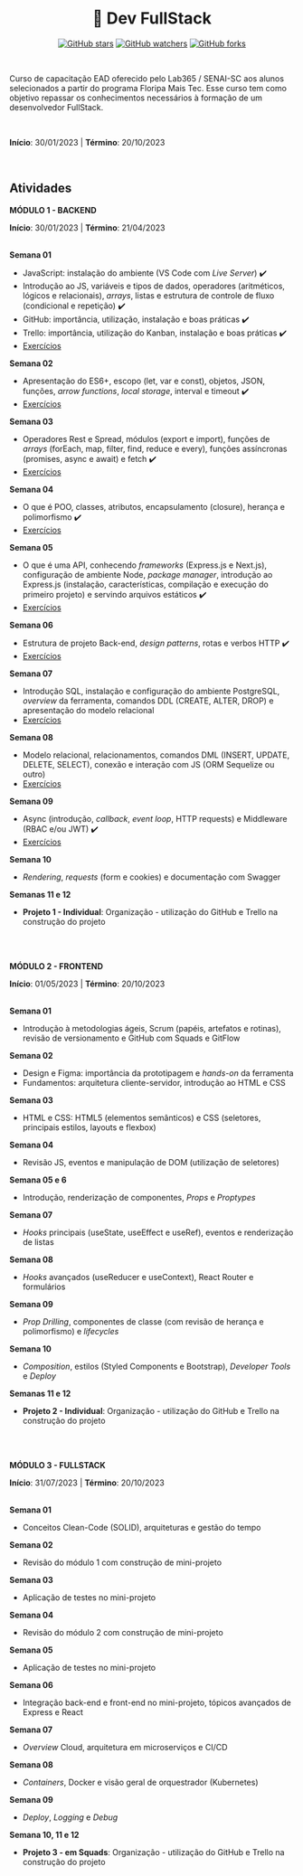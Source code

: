 <h1 align="center"> 📝 Dev FullStack </h1>

<div align="center">

[![GitHub stars](https://img.shields.io/github/stars/biachristie/lab365-fullstack.svg?style=social&label=Star&maxAge=2592000)](https://github.com/biachristie/lab365-fullstack/stargazers)
[![GitHub watchers](https://img.shields.io/github/watchers/biachristie/lab365-fullstack.svg?style=social&label=Watch&maxAge=2592000)](https://github.com/biachristie/lab365-fullstack/watchers)
[![GitHub forks](https://img.shields.io/github/forks/biachristie/lab365-fullstack.svg?style=social&label=Fork&maxAge=2592000)](https://github.com/biachristie/lab365-fullstack/network/members)

</div>
<br>


Curso de capacitação EAD oferecido pelo Lab365 / SENAI-SC aos alunos selecionados a partir do programa Floripa Mais Tec. Esse curso tem como objetivo repassar os conhecimentos necessários à formação de um desenvolvedor FullStack.

<br>

**Início**: 30/01/2023 | **Término**: 20/10/2023

<br>

## Atividades

**MÓDULO 1 - BACKEND** 

**Início**: 30/01/2023 | **Término**: 21/04/2023
<br>
<br>

**Semana 01**

* JavaScript: instalação do ambiente (VS Code com *Live Server*) ✔️
* Introdução ao JS, variáveis e tipos de dados, operadores (aritméticos, lógicos e relacionais), *arrays*, listas e estrutura de controle de fluxo (condicional e repetição) ✔️
* GitHub: importância, utilização, instalação e boas práticas ✔️
* Trello: importância, utilização do Kanban, instalação e boas práticas ✔️
* [Exercícios](https://github.com/biachristie/lab365-fullstack/tree/main/Semana01)

**Semana 02**

* Apresentação do ES6+, escopo (let, var e const), objetos, JSON, funções, *arrow functions*, *local storage*, interval e timeout ✔️
* [Exercícios](https://github.com/biachristie/lab365-fullstack/tree/main/Semana02)

**Semana 03**

* Operadores Rest e Spread, módulos (export e import), funções de *arrays* (forEach, map, filter, find, reduce e every), funções assíncronas (promises, async e await) e fetch ✔️
* [Exercícios](https://github.com/biachristie/lab365-fullstack/tree/main/Semana03)

**Semana 04**

* O que é POO, classes, atributos, encapsulamento (closure), herança e polimorfismo ✔️
* [Exercícios](https://github.com/biachristie/lab365-fullstack/tree/main/Semana04)

**Semana 05**

* O que é uma API, conhecendo *frameworks* (Express.js e Next.js), configuração de ambiente Node, *package manager*, introdução ao Express.js (instalação, características, compilação e execução do primeiro projeto) e servindo arquivos estáticos ✔️
* [Exercícios](https://github.com/biachristie/lab365-fullstack/tree/main/Semana05)

**Semana 06**

* Estrutura de projeto Back-end, *design patterns*, rotas e verbos HTTP ✔️
* [Exercícios](https://github.com/biachristie/lab365-fullstack/tree/main/Semana06)

**Semana 07**

* Introdução SQL, instalação e configuração do ambiente PostgreSQL, *overview* da ferramenta, comandos DDL (CREATE, ALTER, DROP) e apresentação do modelo relacional
* [Exercícios]()

**Semana 08**

* Modelo relacional, relacionamentos, comandos DML (INSERT, UPDATE, DELETE, SELECT), conexão e interação com JS (ORM Sequelize ou outro)
* [Exercícios]()

**Semana 09**

* Async (introdução, *callback*, *event loop*, HTTP requests) e Middleware (RBAC e/ou JWT) ✔️
* [Exercícios](https://github.com/biachristie/lab365-fullstack/tree/main/Semana09)

**Semana 10**

* *Rendering*, *requests* (form e cookies) e documentação com Swagger

**Semanas 11 e 12**

* **Projeto 1 - Individual**: Organização - utilização do GitHub e Trello na construção do projeto

<br>
<br>

**MÓDULO 2 - FRONTEND**

**Início**: 01/05/2023 | **Término**: 20/10/2023
<br>
<br>

**Semana 01**

* Introdução à metodologias ágeis, Scrum (papéis, artefatos e rotinas), revisão de versionamento e GitHub com Squads e GitFlow

**Semana 02**

* Design e Figma: importância da prototipagem e *hands-on* da ferramenta
* Fundamentos: arquitetura cliente-servidor, introdução ao HTML e CSS

**Semana 03**

* HTML e CSS: HTML5 (elementos semânticos) e CSS (seletores, principais estilos, layouts e flexbox)

**Semana 04**

* Revisão JS, eventos e manipulação de DOM (utilização de seletores)

**Semana 05 e 6**

* Introdução, renderização de componentes, *Props* e *Proptypes*

**Semana 07**

* *Hooks* principais (useState, useEffect e useRef), eventos e renderização de listas

**Semana 08**

* *Hooks* avançados (useReducer e useContext), React Router e formulários

**Semana 09**

* *Prop Drilling*, componentes de classe (com revisão de herança e polimorfismo) e *lifecycles*

**Semana 10**

* *Composition*, estilos (Styled Components e Bootstrap), *Developer Tools* e *Deploy*

**Semanas 11 e 12**

* **Projeto 2 - Individual**: Organização - utilização do GitHub e Trello na construção do projeto

<br>
<br>

**MÓDULO 3 - FULLSTACK**

**Início**: 31/07/2023 | **Término**: 20/10/2023
<br>
<br>

**Semana 01**

* Conceitos Clean-Code (SOLID), arquiteturas e gestão do tempo

**Semana 02**

* Revisão do módulo 1 com construção de mini-projeto

**Semana 03**

* Aplicação de testes no mini-projeto

**Semana 04**

* Revisão do módulo 2 com construção de mini-projeto

**Semana 05**

* Aplicação de testes no mini-projeto

**Semana 06**

* Integração back-end e front-end no mini-projeto, tópicos avançados de Express e React

**Semana 07**

* *Overview* Cloud, arquitetura em microserviços e CI/CD

**Semana 08**

* *Containers*, Docker e visão geral de orquestrador (Kubernetes)

**Semana 09**

* *Deploy*, *Logging* e *Debug*

**Semana 10, 11 e 12**

* **Projeto 3 - em Squads**: Organização - utilização do GitHub e Trello na construção do projeto
